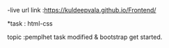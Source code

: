 -live url link :https://kuldeepvala.github.io/Frontend/

*task : html-css

topic :pemplhet task modified & bootstrap get started.